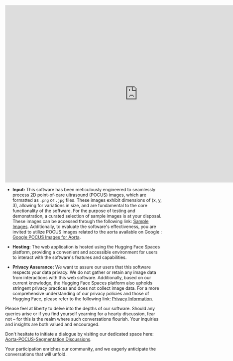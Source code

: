 <iframe src="https://sumit-ai-ml-sam-with-yolo.hf.space" frameborder="0" width="850" height="570" ></iframe>


- **Input:**
This software has been meticulously engineered to seamlessly process 2D point-of-care ultrasound (POCUS) images, which are formatted as `.png` or `.jpg` files. These images exhibit dimensions of (x, y, 3), allowing for variations in size, and are fundamental to the core functionality of the software.
For the purpose of testing and demonstration, a curated selection of sample images is at your disposal. These images can be accessed through the following link: [Sample Images](https://github.com/sumit-ai-ml/Aorta-POCUS-Segmentation/tree/main/sample%20images). Additionally, to evaluate the software's effectiveness, you are invited to utilize POCUS images related to the aorta available on Google : [Google POCUS Images for Aorta](https://www.google.com/search?q=pocus+images+aorta&sca_esv=559361602&rlz=1C1YTUH_enDK1050DK1050&tbm=isch&sxsrf=AB5stBgxduktWZ28njA2vmgGVMG-Cec8mw:1692792001968&source=lnms&sa=X&ved=2ahUKEwixrtLP3fKAAxWxhf0HHfO_BU8Q_AUoAXoECAEQAw&biw=1706&bih=830&dpr=2.25#imgrc=_D035UwnOBy-4M).

- **Hosting:**
The web application is hosted using the Hugging Face Spaces platform, providing a convenient and accessible environment for users to interact with the software's features and capabilities.

- **Privacy Assurance:**
We want to assure our users that this software respects your data privacy. We do not gather or retain any image data from interactions with this web software. Additionally, based on our current knowledge, the Hugging Face Spaces platform also upholds stringent privacy practices and does not collect image data. For a more comprehensive understanding of our privacy policies and those of Hugging Face, please refer to the following link: [Privacy Information](https://huggingface.co/docs/inference-endpoints/security). 

Please feel at liberty to delve into the depths of our software. Should any queries arise or if you find yourself yearning for a hearty discussion, fear not – for this is the realm where such conversations flourish. Your inquiries and insights are both valued and encouraged.

Don't hesitate to initiate a dialogue by visiting our dedicated space here: [Aorta-POCUS-Segmentation Discussions](https://github.com/sumit-ai-ml/Aorta-POCUS-Segmentation/discussions/1).

Your participation enriches our community, and we eagerly anticipate the conversations that will unfold.

